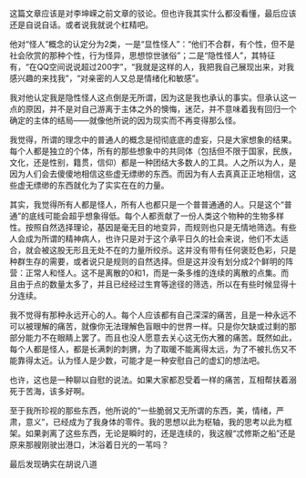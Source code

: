 

这篇文章应该是对李坤嵘之前文章的驳论。但也许我其实什么都没看懂，最后应该还是自说自话。或者说我就说个杠精吧。

他对“怪人”概念的认定分为2类，一是“显性怪人”：“他们不合群，有个性，但不是社会欣赏的那种个性，行为怪异，思想惊世骇俗”；二是“隐性怪人”，其特征有，“在QQ空间说说超过200字”，“我就是这样的人，我把我自己展现出来，对我感兴趣的来找我”，“对亲密的人又总是情绪化和敏感”。

我对他认定我是隐性怪人这点倒是无所谓，因为这是我也承认的事实。但承认这一点的原因，并不是对自己游离于主体之外的懊悔，迷茫，并不意味着我有回归一个确定的主体的结局——就像他所说的因为现实而不再变得那么怪。

我觉得，所谓的理念中的普通人的概念是彻彻底底的虚妄，只是大家想象的结果。每个人都是独立的个体，所有的那些想象中的共同体（包括但不限于国家，民族，文化，还是性别，籍贯，信仰）都是一种团结大多数人的工具。人之所以为人，是因为人们会去傻傻地相信这些虚无缥缈的东西。而因为有人去真真正正地相信，这些虚无缥缈的东西就化为了实实在在的力量。

其实，我觉得所有人都是怪人，所有人也都只是一个普普通通的人。只是这个“普通”的底线可能会超乎想象得低。每个人都贡献了一份人类这个物种的生物多样性。按照自然选择理论，基因是毫无目的地变异，而规则也只是无情地筛选。有些人会成为所谓的精神病人，也许只是对于这个承平日久的社会来说，他们不太适合，就会被这股无形且无处不在的力量所绞杀。这并没有带有任何褒贬色彩，只是种群生存的需要，或者说只是规则的自然选择。但是这并没有划分成2个鲜明的阵营：正常人和怪人。这不是离散的0和1，而是一条多维的连续的离散的点集。而且由于点的数量太多了，并且已经经过生育等途径的筛选，所以在有些时候显得十分连续。

我不觉得有那种永远开心的人。每个人应该都有自己深深的痛苦，且是一种永远不可以被理解的痛苦，就像你无法理解色盲眼中的世界一样。只是你欠缺或过剩的那部分能力不在眼睛上罢了。而且也没人愿意去关心这无伤大雅的痛苦。既然如此，每个人都是怪人，都是长满刺的刺猬，为了取暖不能离得太远，为了不被扎伤又不能靠得太近。认为怪人是少数，可能才是一种安慰自己的虚幻的想法吧。

也许，这也是一种聊以自慰的说法。如果大家都忍受着一样的痛苦，互相帮扶着溺死于苦海，该多好啊。

至于我所珍视的那些东西，他所说的“一些脆弱又无所谓的东西，美，情绪，严肃，意义”，已经成为了我身体的零件。我的思想以此为枢轴，我的思考以此为框架。如果剥离了这些东西，无论是瞬时的，还是连续的，我这艘“忒修斯之船”还是原来那艘刚驶出港口，沐浴着日光的一苇吗？

最后发现确实在胡说八道